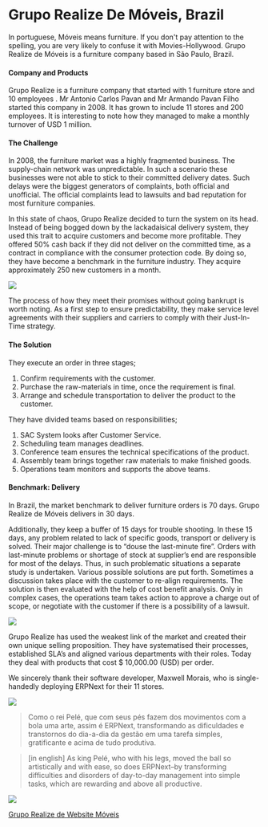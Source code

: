 # Grupo Realize De Móveis, Brazil

In portuguese, Móveis means furniture. If you don't pay attention to the
spelling, you are very likely to confuse it with Movies-Hollywood. Grupo
Realize de Móveis is a furniture company based in São Paulo, Brazil.

#### Company and Products

Grupo Realize is a furniture company that started with 1 furniture store and 10 employees . Mr Antonio Carlos Pavan and Mr Armando Pavan Filho started this company in 2008. It has grown to include 11 stores and 200 employees. It is interesting to note how they managed to make a monthly turnover of USD 1 million.

#### The Challenge

In 2008, the furniture market was a highly fragmented business. The
supply-chain network was unpredictable. In such a scenario these businesses
were not able to stick to their committed delivery dates. Such delays were the
biggest generators of complaints, both official and unofficial. The official
complaints lead to lawsuits and bad reputation for most furniture companies.

In this state of chaos, Grupo Realize decided to turn the system on its head.
Instead of being bogged down by the lackadaisical delivery system, they used
this trait to acquire customers and become more profitable. They offered 50%
cash back if they did not deliver on the committed time, as a contract in
compliance with the consumer protection code. By doing so, they have become a
benchmark in the furniture industry. They acquire approximately 250 new customers in a month.

![](http://frappe.io/files/grupo_kitchen.png)

The process of how they meet their promises without going bankrupt is worth
noting. As a first step to ensure predictability, they make service level
agreements with their suppliers and carriers to comply with their Just-In-Time
strategy.

#### The Solution

They execute an order in three stages;

1. Confirm requirements with the customer. 
1. Purchase the raw-materials in time, once the requirement is final.
1. Arrange and schedule transportation to deliver the product to the customer.

They have divided teams based on responsibilities;

  1. SAC System looks after Customer Service.
  2. Scheduling team manages deadlines.
  3. Conference team ensures the technical specifications of the product.
  4. Assembly team brings together raw materials to make finished goods.
  5. Operations team monitors and supports the above teams.

#### Benchmark: Delivery

In Brazil, the market benchmark to deliver furniture orders is 70 days. Grupo
Realize de Móveis delivers in 30 days.

Additionally, they keep a buffer of 15 days for trouble shooting. In these 15
days, any problem related to lack of specific goods, transport or delivery is
solved. Their major challenge is to “douse the last-minute fire”. Orders with
last-minute problems or shortage of stock at supplier’s end are responsible
for most of the delays. Thus, in such problematic situations a separate study
is undertaken. Various possible solutions are put forth. Sometimes a
discussion takes place with the customer to re-align requirements. The
solution is then evaluated with the help of cost benefit analysis. Only in
complex cases, the operations team takes action to approve a charge out of
scope, or negotiate with the customer if there is a possibility of a lawsuit.

![](http://frappe.io/files/grupo_room.jpg)

Grupo Realize has used the weakest link of the market and created their own
unique selling proposition. They have systematised their processes,
established SLA’s and aligned various departments with their roles. Today they
deal with products that cost $ 10,000.00 (USD) per order.

We sincerely thank their software developer, Maxwell Morais, who is single-
handedly deploying ERPNext for their 11 stores.

![](/assets/erpnext_out_ba/images/stories/max_morais.jpg)

> Como o rei Pelé, que com seus pés fazem dos movimentos com a bola uma arte,
assim é ERPNext, transformando as dificuldades e transtornos do dia-a-dia da
gestão em uma tarefa simples, gratificante e acima de tudo produtiva.


> [in english] As king Pelé, who with his legs, moved the ball so artistically
and with ease, so does ERPNext–by transforming difficulties and disorders of
day-to-day management into simple tasks, which are rewarding and above all
productive.

![](http://frappe.io/files/realize_logo.png)

[Grupo Realize de Website Móveis](http://www.gruporealizemoveis.com.br/)


